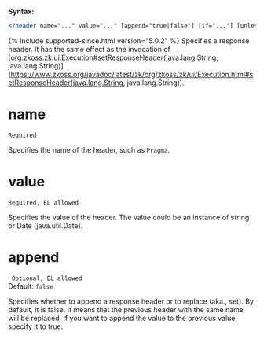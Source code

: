 
**Syntax:**

```xml
<?header name="..." value="..." [append="true|false"] [if="..."] [unless="..."] ?>
```

{% include supported-since.html version="5.0.2" %}
Specifies a response header. It has the same effect as the invocation of
[org.zkoss.zk.ui.Execution#setResponseHeader(java.lang.String, java.lang.String)](https://www.zkoss.org/javadoc/latest/zk/org/zkoss/zk/ui/Execution.html#setResponseHeader(java.lang.String, java.lang.String)).

# name

`Required`

Specifies the name of the header, such as `Pragma`.

# value

`Required, EL allowed`

Specifies the value of the header. The value could be an instance of
string or Date (java.util.Date).

# append

` Optional, EL allowed`  
Default: `false`

Specifies whether to append a response header or to replace (aka., set).
By default, it is false. It means that the previous header with the same
name will be replaced. If you want to append the value to the previous
value, specify it to true.
